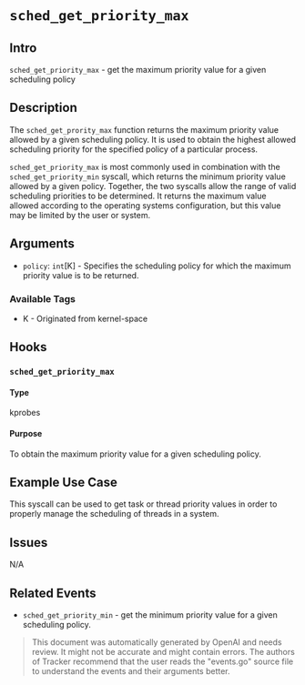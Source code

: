 
# `sched_get_priority_max`

## Intro
`sched_get_priority_max` - get the maximum priority value for a given scheduling policy

## Description
The `sched_get_prority_max` function returns the maximum priority value allowed by a given scheduling policy. It is used to obtain the highest allowed scheduling priority for the specified policy of a particular process.

`sched_get_priority_max` is most commonly used in combination with the `sched_get_priority_min` syscall, which returns the minimum priority value allowed by a given policy. Together, the two syscalls allow the range of valid scheduling priorities to be determined. It returns the maximum value allowed according to the operating systems configuration, but this value may be limited by the user or system.

## Arguments
* `policy`: `int`[K] - Specifies the scheduling policy for which the maximum priority value is to be returned. 

### Available Tags
* K - Originated from kernel-space

## Hooks
### `sched_get_priority_max`
#### Type
kprobes 
#### Purpose
To obtain the maximum priority value for a given scheduling policy.

## Example Use Case
This syscall can be used to get task or thread priority values in order to properly manage the scheduling of threads in a system.

## Issues
N/A

## Related Events
* `sched_get_priority_min` - get the minimum priority value for a given scheduling policy.

> This document was automatically generated by OpenAI and needs review. It might
> not be accurate and might contain errors. The authors of Tracker recommend that
> the user reads the "events.go" source file to understand the events and their
> arguments better.
